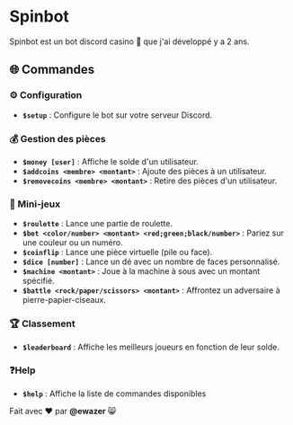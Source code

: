 # Spinbot
Spinbot est un bot discord casino 🎰 que j'ai développé y a 2 ans.

## 🌐 Commandes

### ⚙️ Configuration
- **`$setup`** : Configure le bot sur votre serveur Discord.

### 💰 Gestion des pièces
- **`$money [user]`** : Affiche le solde d'un utilisateur.
- **`$addcoins <membre> <montant>`** : Ajoute des pièces à un utilisateur.
- **`$removecoins <membre> <montant>`** : Retire des pièces d'un utilisateur.

### 🎲 Mini-jeux
- **`$roulette`** : Lance une partie de roulette.
- **`$bet <color/number> <montant> <red;green;black/number>`** : Pariez sur une couleur ou un numéro.
- **`$coinflip`** : Lance une pièce virtuelle (pile ou face).
- **`$dice [number]`** : Lance un dé avec un nombre de faces personnalisé.
- **`$machine <montant>`** : Joue à la machine à sous avec un montant spécifié.
- **`$battle <rock/paper/scissors> <montant>`** : Affrontez un adversaire à pierre-papier-ciseaux.

### 🏆 Classement
- **`$leaderboard`** : Affiche les meilleurs joueurs en fonction de leur solde.

### ❓Help
- **`$help`** : Affiche la liste de commandes disponibles

Fait avec ❤ par **@ewazer** 😸

